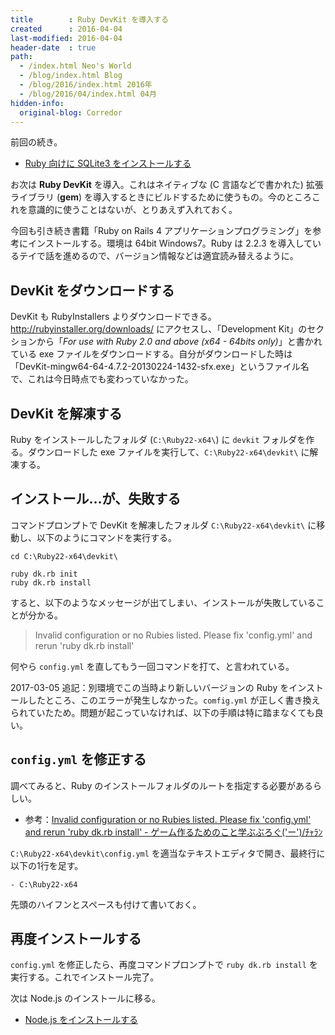 ```yaml
---
title        : Ruby DevKit を導入する
created      : 2016-04-04
last-modified: 2016-04-04
header-date  : true
path:
  - /index.html Neo's World
  - /blog/index.html Blog
  - /blog/2016/index.html 2016年
  - /blog/2016/04/index.html 04月
hidden-info:
  original-blog: Corredor
---
```


前回の続き。

- [Ruby 向けに SQLite3 をインストールする](03-01.html)

お次は __Ruby DevKit__ を導入。これはネイティブな (C 言語などで書かれた) 拡張ライブラリ (__gem__) を導入するときにビルドするために使うもの。今のところこれを意識的に使うことはないが、とりあえず入れておく。

今回も引き続き書籍「Ruby on Rails 4 アプリケーションプログラミング」を参考にインストールする。環境は 64bit Windows7。Ruby は 2.2.3 を導入しているテイで話を進めるので、バージョン情報などは適宜読み替えるように。

## DevKit をダウンロードする

DevKit も RubyInstallers よりダウンロードできる。<http://rubyinstaller.org/downloads/> にアクセスし、「Development Kit」のセクションから「_For use with Ruby 2.0 and above (x64 - 64bits only)_」と書かれている exe ファイルをダウンロードする。自分がダウンロードした時は「DevKit-mingw64-64-4.7.2-20130224-1432-sfx.exe」というファイル名で、これは今日時点でも変わっていなかった。

## DevKit を解凍する

Ruby をインストールしたフォルダ (`C:\Ruby22-x64\`) に `devkit` フォルダを作る。ダウンロードした exe ファイルを実行して、`C:\Ruby22-x64\devkit\` に解凍する。

## インストール…が、失敗する

コマンドプロンプトで DevKit を解凍したフォルダ `C:\Ruby22-x64\devkit\` に移動し、以下のようにコマンドを実行する。

```dosbatch
cd C:\Ruby22-x64\devkit\

ruby dk.rb init
ruby dk.rb install
```

すると、以下のようなメッセージが出てしまい、インストールが失敗していることが分かる。

> Invalid configuration or no Rubies listed. Please fix 'config.yml' and rerun 'ruby dk.rb install'

何やら `config.yml` を直してもう一回コマンドを打て、と言われている。

2017-03-05 追記：別環境でこの当時より新しいバージョンの Ruby をインストールしたところ、このエラーが発生しなかった。`comfig.yml` が正しく書き換えられていたため。問題が起こっていなければ、以下の手順は特に踏まなくても良い。

## `config.yml` を修正する

調べてみると、Ruby のインストールフォルダのルートを指定する必要があるらしい。

- 参考：[Invalid configuration or no Rubies listed. Please fix 'config.yml' and rerun 'ruby dk.rb install' - ゲーム作るためのこと学ぶぶろぐ('ー')/ﾁｬﾗﾝ](http://snoopopo.hatenablog.com/entry/2015/06/09/161603)

`C:\Ruby22-x64\devkit\config.yml` を適当なテキストエディタで開き、最終行に以下の1行を足す。

```
- C:\Ruby22-x64
```

先頭のハイフンとスペースも付けて書いておく。

## 再度インストールする

`config.yml` を修正したら、再度コマンドプロンプトで `ruby dk.rb install` を実行する。これでインストール完了。

次は Node.js のインストールに移る。

- [Node.js をインストールする](05-01.html)
